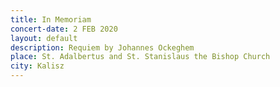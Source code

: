 ```yaml
---
title: In Memoriam
concert-date: 2 FEB 2020
layout: default
description: Requiem by Johannes Ockeghem 
place: St. Adalbertus and St. Stanislaus the Bishop Church
city: Kalisz
---
```

